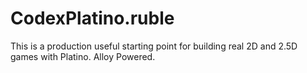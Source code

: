 CodexPlatino.ruble
==================

This is a production useful starting point for building real 2D and 2.5D games with Platino. Alloy Powered.

